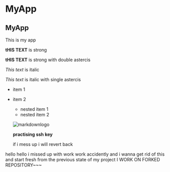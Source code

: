 # MyApp
## MyApp

This is my app

__tHIS TEXT__ is strong

**tHIS TEXT** is strong with double astercis

_This text_ is italic

*This text* is italic with single astercis

* item 1
* item 2
    * nested item 1
    * nested item 2

    ![markdownlogo](https://image.tmdb.org/t/p/w500/1E5baAaEse26fej7uHcjOgEE2t2.jpg)

    **practising ssh key**

     if i mess up i will revert back 

hello hello
i missed up with work work accidently and i wanna get rid of this and start fresh from the previous state of my project
  I WORK ON FORKED REPOSITORY~~~
